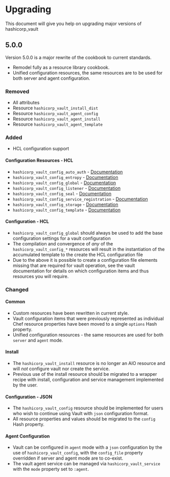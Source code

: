 # Upgrading

This document will give you help on upgrading major versions of hashicorp_vault

## 5.0.0

Version 5.0.0 is a major rewrite of the cookbook to current standards.

- Remodel fully as a resource library cookbook.
- Unified configuration resources, the same resources are to be used for both server and agent configuration.

### Removed

- All attributes
- Resource `hashicorp_vault_install_dist`
- Resource `hashicorp_vault_agent_config`
- Resource `hashicorp_vault_agent_install`
- Resource `hashicorp_vault_agent_template`

### Added

- HCL configuration support

#### Configuration Resources - HCL

- `hashicorp_vault_config_auto_auth` - [Documentation](./documentation/hashicorp_vault_config_auto_auth.md)
- `hashicorp_vault_config_entropy` - [Documentation](./documentation/hashicorp_vault_config_entropy.md)
- `hashicorp_vault_config_global` - [Documentation](./documentation/hashicorp_vault_config_global.md)
- `hashicorp_vault_config_listener` - [Documentation](./documentation/hashicorp_vault_config_listener.md)
- `hashicorp_vault_config_seal` - [Documentation](./documentation/hashicorp_vault_config_seal.md)
- `hashicorp_vault_config_service_registration` - [Documentation](./documentation/hashicorp_vault_config_service_registration.md)
- `hashicorp_vault_config_storage` - [Documentation](./documentation/hashicorp_vault_config_storage.md)
- `hashicorp_vault_config_template` - [Documentation](./documentation/hashicorp_vault_config_template.md)

#### Configuration - HCL

- `hashicorp_vault_config_global` should always be used to add the base configuration settings for a vault configuration
- The compilation and convergence of *any* of the `hashicorp_vault_config_*` resources will result in the instantiation of the accumulated template to the create the HCL configuration file
- Due to the above it is possible to create a configuration file elements missing that are required for vault operation, see the vault documentation for details on which configuration items and thus resources you will require.

### Changed

#### Common

- Custom resources have been rewritten in current style.
- Vault configuration items that were previously represented as individual Chef resource properties have been moved to a single `options` Hash property.
- Unified configuration resources - the same resources are used for both `server` and `agent` mode.

#### Install

- The `hashicorp_vault_install` resource is no longer an AIO resource and will *not* configure vault nor create the service.
- Previous use of the install resource should be migrated to a wrapper recipe with install, configuration and service management implemented by the user.

#### Configuration - JSON

- The `hashicorp_vault_config` resource should be implemented for users who wish to continue using Vault with `json` configuration format.
- All resource properties and values should be migrated to the `config` Hash property.

#### Agent Configuration

- Vault can be configured in `agent` mode with a `json` configuration by the use of `hashicorp_vault_config`, with the `config_file` property overridden if server and agent mode are to co-exist.
- The vault agent service can be managed via `hashicorp_vault_service` with the `mode` property set to `:agent`.
